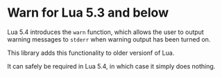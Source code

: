 Warn for Lua 5.3 and below
================================================================================

Lua 5.4 introduces the `warn` function, which allows the user to output warning
messages to `stderr` when warning output has been turned on.

This library adds this functionality to older versionf of Lua.

It can safely be required in Lua 5.4, in which case it simply does nothing.
